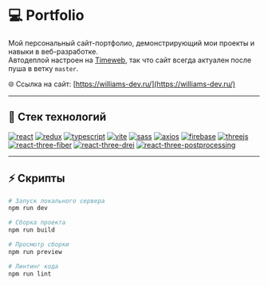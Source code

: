 # 💻 Portfolio

Мой персональный сайт-портфолио, демонстрирующий мои проекты и навыки в веб-разработке.  
Автодеплой настроен на [Timeweb](https://timeweb.com/), так что сайт всегда актуален после пуша в ветку `master`.

🌐 Ссылка на сайт: [https://williams-dev.ru/](https://williams-dev.ru/)

---

## 🚀 Стек технологий

[![react](https://img.shields.io/static/v1?label=react&message=19.1.1&color=61DAFB&style=for-the-badge&logo=react&logoColor=white)](https://reactjs.org/)
[![redux](https://img.shields.io/static/v1?label=redux&message=9.2.0&color=764ABC&style=for-the-badge&logo=redux&logoColor=white)](https://redux.js.org/)
[![typescript](https://img.shields.io/static/v1?label=typescript&message=5.8.3&color=3178C6&style=for-the-badge&logo=typescript&logoColor=white)](https://www.typescriptlang.org/)
[![vite](https://img.shields.io/static/v1?label=vite&message=7.1.0&color=646CFF&style=for-the-badge&logo=vite&logoColor=white)](https://vitejs.dev/)
[![sass](https://img.shields.io/static/v1?label=sass&message=1.90.0&color=CC6699&style=for-the-badge&logo=sass&logoColor=white)](https://sass-lang.com/)
[![axios](https://img.shields.io/static/v1?label=axios&message=1.11.0&color=5A29E4&style=for-the-badge&logo=axios&logoColor=white)](https://axios-http.com/)
[![firebase](https://img.shields.io/static/v1?label=firebase&message=12.1.0&color=FFCA28&style=for-the-badge&logo=firebase&logoColor=white)](https://firebase.google.com/)
[![threejs](https://img.shields.io/static/v1?label=three.js&message=0.179.1&color=000000&style=for-the-badge&logo=three.js&logoColor=white)](https://threejs.org/)
[![react-three-fiber](https://img.shields.io/static/v1?label=react-three-fiber&message=9.3.0&color=61DAFB&style=for-the-badge)](https://docs.pmnd.rs/react-three-fiber/getting-started/introduction)
[![react-three-drei](https://img.shields.io/static/v1?label=@react-three/drei&message=10.6.1&color=0F0F0F&style=for-the-badge)](https://github.com/pmndrs/drei)
[![react-three-postprocessing](https://img.shields.io/static/v1?label=@react-three/postprocessing&message=3.0.4&color=000000&style=for-the-badge)](https://github.com/pmndrs/postprocessing)

---

## ⚡ Скрипты

```bash
# Запуск локального сервера
npm run dev

# Сборка проекта
npm run build

# Просмотр сборки
npm run preview

# Линтинг кода
npm run lint
```
